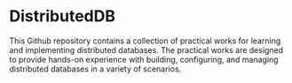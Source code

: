 # DistributedDB
This Github repository contains a collection of practical works for learning and implementing distributed databases. The practical works are designed to provide hands-on experience with building, configuring, and managing distributed databases in a variety of scenarios.
